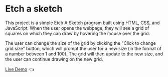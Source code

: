 # Etch a sketch
This project is a simple Etch A Sketch program built using HTML, CSS, and JavaScript. When the user opens the webpage, they will see a grid of squares on which they can draw by hovering the mouse over the grid.

The user can change the size of the grid by clicking the "Click to change grid size" button, which will prompt the user for a new size (in the format of a number between 1 and 100). The grid will then update to the new size, and the user can continue drawing on the new grid.

[Live Demo](https://michalosman.github.io/etch-a-sketch/) :point_left: